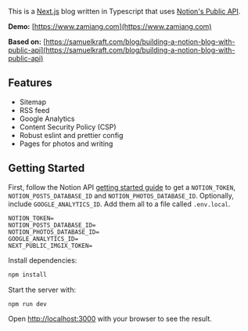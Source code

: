 This is a [Next.js](https://nextjs.org/) blog written in Typescript that uses [Notion's Public API](https://developers.notion.com).

**Demo:** [https://www.zamiang.com](https://www.zamiang.com)

**Based on:** [https://samuelkraft.com/blog/building-a-notion-blog-with-public-api](https://samuelkraft.com/blog/building-a-notion-blog-with-public-api)

## Features

- Sitemap
- RSS feed
- Google Analytics
- Content Security Policy (CSP)
- Robust eslint and prettier config
- Pages for photos and writing

## Getting Started

First, follow the Notion API [getting started guide](https://developers.notion.com/docs/getting-started) to get a `NOTION_TOKEN`, `NOTION_POSTS_DATABASE_ID` and `NOTION_PHOTOS_DATABASE_ID`. Optionally, include `GOOGLE_ANALYTICS_ID`. Add them all to a file called `.env.local`.

```
NOTION_TOKEN=
NOTION_POSTS_DATABASE_ID=
NOTION_PHOTOS_DATABASE_ID=
GOOGLE_ANALYTICS_ID=
NEXT_PUBLIC_IMGIX_TOKEN=
```

Install dependencies:

```bash
npm install
```

Start the server with:

```bash
npm run dev
```

Open [http://localhost:3000](http://localhost:3000) with your browser to see the result.
